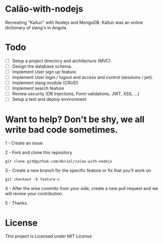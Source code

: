 # Calão-with-nodejs
Recreating "Kallun" with Nodejs and MongoDB. Kallun was an online dictionary of slang's in Angola.

# Todo

- [ ] Setup a project directory and architecture (MVC).
- [ ] Design the database schema.
- [ ] Implement User sign up feature.
- [ ] Implement User login / logout and access and control (sessions / jwt).
- [ ] Implement slang module (CRUD)
- [ ] Implement search feature
- [ ] Review security (DB Injections, Form validations, JWT, XSS, ...)
- [ ] Setup a test and deploy environment

# Want to help? Don't be shy, we all write bad code sometimes.

1 - Create an issue

2 - Fork and clone this repository

	git clone git@github.com/doriel/calao-with-nodejs

3 - Create a new branch for the specific feature or fix that you'll work on

	git checkout -b feature-x
   
4 - After the wise commits from your side, create a new pull request and we will review your contribution. 

5 - Thanks.

# License

This project is Licensed under MIT License
